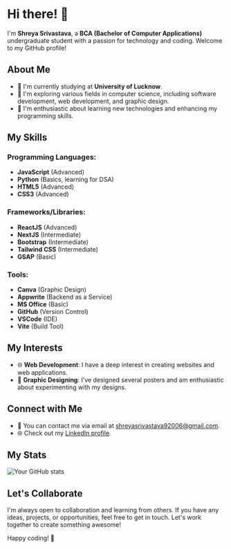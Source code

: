 # Hi there! 👋

I'm **Shreya Srivastava**, a **BCA (Bachelor of Computer Applications)** undergraduate student with a passion for technology and coding. Welcome to my GitHub profile!

## About Me

- 🌱 I'm currently studying at **University of Lucknow**.
- 💼 I'm exploring various fields in computer science, including software development, web development, and graphic design.
- 🤖 I'm enthusiastic about learning new technologies and enhancing my programming skills.

## My Skills

### Programming Languages:
- **JavaScript** (Advanced)
- **Python** (Basics, learning for DSA)
- **HTML5** (Advanced)
- **CSS3** (Advanced)

### Frameworks/Libraries:
- **ReactJS** (Advanced)
- **NextJS** (Intermediate)
- **Bootstrap** (Intermediate)
- **Tailwind CSS** (Intermediate)
- **GSAP** (Basic)

### Tools:
- **Canva** (Graphic Design)
- **Appwrite** (Backend as a Service)
- **MS Office** (Basic)
- **GitHub** (Version Control)
- **VSCode** (IDE)
- **Vite** (Build Tool)

## My Interests

- 🌐 **Web Development**: I have a deep interest in creating websites and web applications.
- 🎨 **Graphic Designing**: I've designed several posters and am enthusiastic about experimenting with my designs.

## Connect with Me

- 📧 You can contact me via email at [shreyasrivastava92006@gmail.com](mailto:shreyasrivastava92006@gmail.com).
- 🌐 Check out my [LinkedIn profile](https://www.linkedin.com/in/shreya-srivastava-2b11b225b/).

## My Stats

![Your GitHub stats](https://github-readme-stats.vercel.app/api?username=Shreya904&show_icons=true&theme=radical)

## Let's Collaborate

I'm always open to collaboration and learning from others. If you have any ideas, projects, or opportunities, feel free to get in touch. Let's work together to create something awesome!

Happy coding! 🚀
